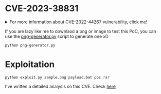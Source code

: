 # CVE-2023-38831

<details>
  <summary>For more information about CVE-2022-44267 vulnerability, click me!</summary>
  --------------------------------------------------------------------------------------------------------

  **CVE-2023-38831**
RARLAB WinRAR before 6.23 allows attackers to execute arbitrary code when a user attempts to view a benign file within a ZIP archive. The issue occurs because a ZIP archive may include a benign file (such as an ordinary .JPG file) and also a folder that has the same name as the benign file, and the contents of the folder (which may include executable content) are processed during an attempt to access only the benign file. This was exploited in the wild in April through October 2023.
You can find more information about this CVE in the following link: https://nvd.nist.gov/vuln/detail/CVE-2023-38831
</details>

If you are lazy like me to downlaod a png or image to test this PoC, you can use the [png-generator.py](/png-generator.py) script to generate one xD
```
python png-generator.py
```

# Exploitation

```
python exploit.py sample.png payload.bat poc.rar
```

I've written a detailed analysis on this CVE. Check [here](https://www.uptycs.com/blog/winrar-vulnerability-exploitation)

